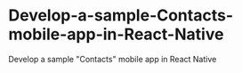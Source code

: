 # Develop-a-sample-Contacts-mobile-app-in-React-Native
Develop a sample "Contacts" mobile app in React Native
